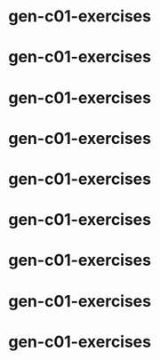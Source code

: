 # gen-c01-exercises
# gen-c01-exercises
# gen-c01-exercises
# gen-c01-exercises
# gen-c01-exercises
# gen-c01-exercises
# gen-c01-exercises
# gen-c01-exercises
# gen-c01-exercises
